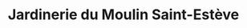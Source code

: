 ---
title: "Jardinerie du Moulin Saint-Estève"
url: /la-ciotat/jardinerie-du-moulin-saint-esteve/
shop: centre de jardinage
---